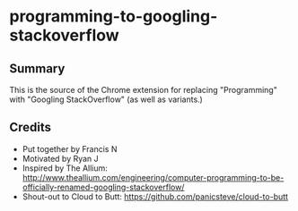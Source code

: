 # programming-to-googling-stackoverflow

## Summary

This is the source of the Chrome extension for replacing "Programming" with "Googling StackOverflow" (as well as variants.)

## Credits

* Put together by Francis N
* Motivated by Ryan J
* Inspired by The Allium: http://www.theallium.com/engineering/computer-programming-to-be-officially-renamed-googling-stackoverflow/
* Shout-out to Cloud to Butt: https://github.com/panicsteve/cloud-to-butt